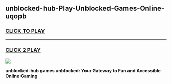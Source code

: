 
## unblocked-hub-Play-Unblocked-Games-Online-uqopb
<h3>
<a href="https://premium76.site?title=unblocked-hub&ref=25A">CLICK TO PLAY</a></h3>
<hr>

<h3>
<a href="https://premium76.site?title=unblocked-hub&ref=25A">CLICK 2 PLAY</a>
  
</h3>

<a href="https://premium76.site?title=unblocked-hub&ref=25A"><img src="https://clearcache.store/games.png"></a>


**unblocked-hub games unblocked: Your Gateway to Fun and Accessible Online Gaming**
